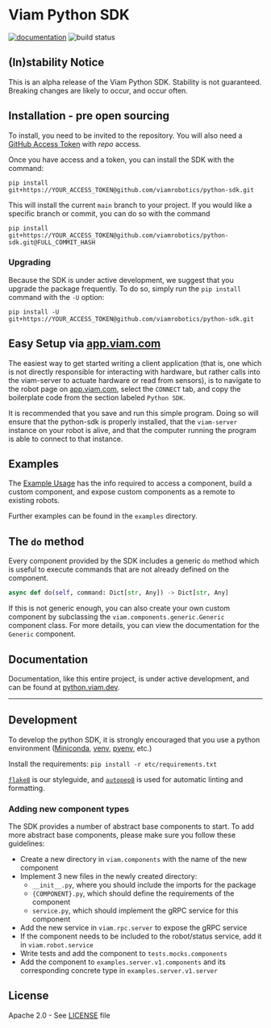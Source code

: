 # Viam Python SDK
[![documentation](https://img.shields.io/static/v1?label=docs&message=python.viam.dev&color=informational)](https://python.viam.dev)
![build status](https://github.com/viamrobotics/python-sdk/actions/workflows/test.yml/badge.svg)

## (In)stability Notice
This is an alpha release of the Viam Python SDK. Stability is not guaranteed. Breaking changes are likely to occur, and occur often.

## Installation - pre open sourcing
To install, you need to be invited to the repository. You will also need a [GitHub Access Token](https://github.com/settings/tokens) with *repo* access.

Once you have access and a token, you can install the SDK with the command:

`pip install git+https://YOUR_ACCESS_TOKEN@github.com/viamrobotics/python-sdk.git`

This will install the current `main` branch to your project. If you would like a specific branch or commit, you can do so with the command

`pip install git+https://YOUR_ACCESS_TOKEN@github.com/viamrobotics/python-sdk.git@FULL_COMMIT_HASH`

### Upgrading
Because the SDK is under active development, we suggest that you upgrade the package frequently. To do so, simply run the `pip install` command with the `-U` option:

`pip install -U git+https://YOUR_ACCESS_TOKEN@github.com/viamrobotics/python-sdk.git`

## Easy Setup via [app.viam.com](app.viam.com)
The easiest way to get started writing a client application (that is, one which is not directly responsible for interacting with hardware,
but rather calls into the viam-server to actuate hardware or read from sensors), is to navigate to the robot page on [app.viam.com](app.viam.com),
select the `CONNECT` tab, and copy the boilerplate code from the section labeled `Python SDK`.

It is recommended that you save and run this simple program. Doing so will ensure that the python-sdk is properly installed,
that the `viam-server` instance on your robot is alive, and that the computer running the program is able to connect to that instance.

## Examples
The [Example Usage](https://python.viam.dev/example.html) has the info required to access a component, build a custom component, and expose
custom components as a remote to existing robots.

Further examples can be found in the `examples` directory.

## The `do` method
Every component provided by the SDK includes a generic `do` method which is useful to execute commands that are not already defined on the component.
```python
async def do(self, command: Dict[str, Any]) -> Dict[str, Any]
```

If this is not generic enough, you can also create your own custom component by subclassing the `viam.components.generic.Generic` component
class. For more details, you can view the documentation for the `Generic` component.

## Documentation
Documentation, like this entire project, is under active development, and can be found at [python.viam.dev](https://python.viam.dev).

---
## Development
To develop the python SDK, it is strongly encouraged that you use a python environment ([Miniconda](https://docs.conda.io/en/latest/miniconda.html), [venv](https://docs.python.org/3/library/venv.html), [pyenv](https://github.com/pyenv/pyenv), etc.)

Install the requirements: `pip install -r etc/requirements.txt`

[`flake8`](https://www.flake8rules.com) is our styleguide, and [`autopep8`](https://pypi.org/project/autopep8/) is used for automatic linting and formatting.

### Adding new component types
The SDK provides a number of abstract base components to start. To add more abstract base components, please make sure you follow these guidelines:

* Create a new directory in `viam.components` with the name of the new component
* Implement 3 new files in the newly created directory:
    * `__init__.py`, where you should include the imports for the package
    * `{COMPONENT}.py`, which should define the requirements of the component
    * `service.py`, which should implement the gRPC service for this component
* Add the new service in `viam.rpc.server` to expose the gRPC service
* If the component needs to be included to the robot/status service, add it in `viam.robot.service`
* Write tests and add the component to `tests.mocks.components`
* Add the component to `examples.server.v1.components` and its corresponding concrete type in `examples.server.v1.server`

## License
Apache 2.0 - See [LICENSE](https://github.com/viamrobotics/viam-python-sdk/blob/main/LICENSE) file

